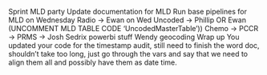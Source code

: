 Sprint
MLD party
Update documentation for MLD
Run base pipelines for MLD on Wednesday
Radio -> Ewan on Wed
Uncoded -> Phillip OR Ewan (UNCOMMENT MLD TABLE CODE ‘UncodedMasterTable’))
Chemo ->
PCCR ->
PRMS ->
Josh
Sedrix powerbi stuff
Wendy geocoding
Wrap up
You updated your code for the timestamp audit, still need to finish the word doc, shouldn’t take too long, just go through the vars and say that we need to align them all and possibly have them as date time.
